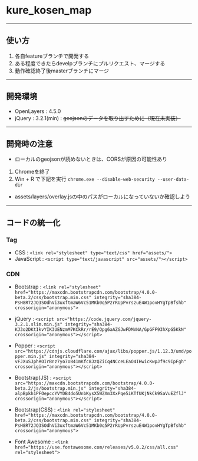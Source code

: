 ﻿# kure_kosen_map
---
## 使い方
1. 各自featureブランチで開発する
1. ある程度できたらdevelpブランチにプルリクエスト、マージする
1. 動作確認終了後masterブランチにマージ
---
## 開発環境
* OpenLayers : 4.5.0
* jQuery     : 3.2.1(min) : ~~geojsonのデータを取り出すために（現在未実装）~~
---
## 開発時の注意
* ローカルのgeojsonが読めないときは、CORSが原因の可能性あり

1. Chromeを終了
1. Win + R で下記を実行
```chrome.exe --disable-web-security --user-data-dir```

* assets/layers/overlay.jsの中のパスがローカルになっていないか確認しよう
---
## コードの統一化
### Tag
* CSS             : ```<link rel="stylesheet" type="text/css" href="assets/">```
* JavaScript      : ```<script type="text/javascript" src="assets/"></script>```

### CDN
* Bootstrap       : ```<link rel="stylesheet" href="https://maxcdn.bootstrapcdn.com/bootstrap/4.0.0-beta.2/css/bootstrap.min.css" integrity="sha384-PsH8R72JQ3SOdhVi3uxftmaW6Vc51MKb0q5P2rRUpPvrszuE4W1povHYgTpBfshb" crossorigin="anonymous">```

* jQuery          : ```<script src="https://code.jquery.com/jquery-3.2.1.slim.min.js" integrity="sha384-KJ3o2DKtIkvYIK3UENzmM7KCkRr/rE9/Qpg6aAZGJwFDMVNA/GpGFF93hXpG5KkN" crossorigin="anonymous"></script>```

* Popper          : ```<script src="https://cdnjs.cloudflare.com/ajax/libs/popper.js/1.12.3/umd/popper.min.js" integrity="sha384-vFJXuSJphROIrBnz7yo7oB41mKfc8JzQZiCq4NCceLEaO4IHwicKwpJf9c9IpFgh" crossorigin="anonymous"></script>```
* Bootstrap(JS)   : ```<script src="https://maxcdn.bootstrapcdn.com/bootstrap/4.0.0-beta.2/js/bootstrap.min.js" integrity="sha384-alpBpkh1PFOepccYVYDB4do5UnbKysX5WZXm3XxPqe5iKTfUKjNkCk9SaVuEZflJ" crossorigin="anonymous"></script>```

* Bootstrap(CSS)  : ```<link rel="stylesheet" href="https://maxcdn.bootstrapcdn.com/bootstrap/4.0.0-beta.2/css/bootstrap.min.css" integrity="sha384-PsH8R72JQ3SOdhVi3uxftmaW6Vc51MKb0q5P2rRUpPvrszuE4W1povHYgTpBfshb" crossorigin="anonymous">```

* Font Awesome    : ```<link href="https://use.fontawesome.com/releases/v5.0.2/css/all.css" rel="stylesheet">```

